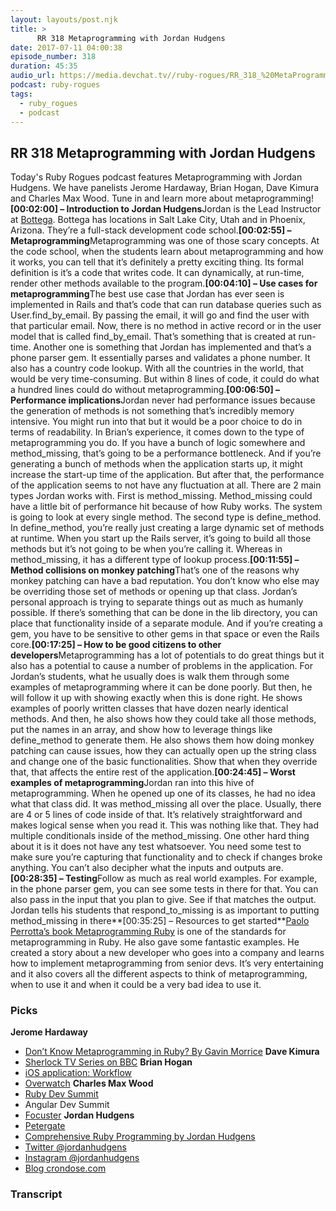```yaml
---
layout: layouts/post.njk
title: >
      RR 318 Metaprogramming with Jordan Hudgens
date: 2017-07-11 04:00:38
episode_number: 318
duration: 45:35
audio_url: https://media.devchat.tv//ruby-rogues/RR_318_%20MetaProgramming_with_Jordan_Hudgens.mp3
podcast: ruby-rogues
tags: 
  - ruby_rogues
  - podcast
---
```


## **RR 318 Metaprogramming with Jordan Hudgens**
Today's Ruby Rogues podcast features Metaprogramming with Jordan Hudgens. We have panelists Jerome Hardaway, Brian Hogan, Dave Kimura and Charles Max Wood. Tune in and learn more about metaprogramming!**[00:02:00] – Introduction to Jordan Hudgens**Jordan is the Lead Instructor at [Bottega](http://bottega.tech/). Bottega has locations in Salt Lake City, Utah and in Phoenix, Arizona. They’re a full-stack development code school.**[00:02:55] – Metaprogramming**Metaprogramming was one of those scary concepts. At the code school, when the students learn about metaprogramming and how it works, you can tell that it’s definitely a pretty exciting thing. Its formal definition is it’s a code that writes code. It can dynamically, at run-time, render other methods available to the program.**[00:04:10] – Use cases for metaprogramming**The best use case that Jordan has ever seen is implemented in Rails and that’s code that can run database queries such as User.find\_by\_email. By passing the email, it will go and find the user with that particular email. Now, there is no method in active record or in the user model that is called find\_by\_email. That’s something that is created at run-time. Another one is something that Jordan has implemented and that’s a phone parser gem. It essentially parses and validates a phone number. It also has a country code lookup. With all the countries in the world, that would be very time-consuming. But within 8 lines of code, it could do what a hundred lines could do without metaprogramming.**[00:06:50] – Performance implications**Jordan never had performance issues because the generation of methods is not something that’s incredibly memory intensive. You might run into that but it would be a poor choice to do in terms of readability. In Brian’s experience, it comes down to the type of metaprogramming you do. If you have a bunch of logic somewhere and method\_missing, that’s going to be a performance bottleneck. And if you’re generating a bunch of methods when the application starts up, it might increase the start-up time of the application. But after that, the performance of the application seems to not have any fluctuation at all. There are 2 main types Jordan works with. First is method\_missing. Method\_missing could have a little bit of performance hit because of how Ruby works. The system is going to look at every single method. The second type is define\_method. In define\_method, you’re really just creating a large dynamic set of methods at runtime. When you start up the Rails server, it’s going to build all those methods but it’s not going to be when you’re calling it. Whereas in method\_missing, it has a different type of lookup process.**[00:11:55] – Method collisions on monkey patching**That’s one of the reasons why monkey patching can have a bad reputation. You don’t know who else may be overriding those set of methods or opening up that class. Jordan’s personal approach is trying to separate things out as much as humanly possible. If there’s something that can be done in the lib directory, you can place that functionality inside of a separate module. And if you’re creating a gem, you have to be sensitive to other gems in that space or even the Rails core.**[00:17:25] – How to be good citizens to other developers**Metaprogramming has a lot of potentials to do great things but it also has a potential to cause a number of problems in the application. For Jordan’s students, what he usually does is walk them through some examples of metaprogramming where it can be done poorly. But then, he will follow it up with showing exactly when this is done right. He shows examples of poorly written classes that have dozen nearly identical methods. And then, he also shows how they could take all those methods, put the names in an array, and show how to leverage things like define\_method to generate them. He also shows them how doing monkey patching can cause issues, how they can actually open up the string class and change one of the basic functionalities. Show that when they override that, that affects the entire rest of the application.**[00:24:45] – Worst examples of metaprogramming**Jordan ran into this hive of metaprogramming. When he opened up one of its classes, he had no idea what that class did. It was method\_missing all over the place. Usually, there are 4 or 5 lines of code inside of that. It’s relatively straightforward and makes logical sense when you read it. This was nothing like that. They had multiple conditionals inside of the method\_missing. One other hard thing about it is it does not have any test whatsoever. You need some test to make sure you’re capturing that functionality and to check if changes broke anything. You can’t also decipher what the inputs and outputs are.**[00:28:35] – Testing**Follow as much as real world examples. For example, in the phone parser gem, you can see some tests in there for that. You can also pass in the input that you plan to give. See if that matches the output. Jordan tells his students that respond\_to\_missing is as important to putting method\_missing in there**[00:35:25] – Resources to get started**[Paolo Perrotta’s book Metaprogramming Ruby](https://www.amazon.com/Metaprogramming-Ruby-Program-Like-Pros/dp/1934356476) is one of the standards for metaprogramming in Ruby. He also gave some fantastic examples. He created a story about a new developer who goes into a company and learns how to implement metaprogramming from senior devs. It’s very entertaining and it also covers all the different aspects to think of metaprogramming, when to use it and when it could be a very bad idea to use it.
### **Picks**
 **Jerome Hardaway**
- [Don’t Know Metaprogramming in Ruby? By Gavin Morrice](http://rubylearning.com/blog/2010/11/23/dont-know-metaprogramming-in-ruby/)
**Dave Kimura**
- [Sherlock TV Series on BBC](http://www.bbc.co.uk/programmes/b018ttws)
**Brian Hogan**
- [iOS application: Workflow](https://itunes.apple.com/us/app/workflow/id915249334?mt=8)
- [Overwatch](https://playoverwatch.com/en-us/)
**Charles Max Wood**
- [Ruby Dev Summit](https://rubydevsummit.com/)
- Angular Dev Summit
- [Focuster](https://www.focuster.com/)
**Jordan Hudgens**
- [Petergate](https://rubygems.org/gems/petergate/versions/1.6.3)
- [Comprehensive Ruby Programming by Jordan Hudgens](https://www.amazon.com/Comprehensive-Ruby-Programming-Jordan-Hudgens/dp/1787280640)
- [Twitter @jordanhudgens](https://twitter.com/jordanhudgens?lang=en)
- [Instagram @jordanhudgens](https://preprod.instagram.com/jordanhudgens/)
- [Blog crondose.com](https://www.crondose.com/author/crondose/)


### Transcript


